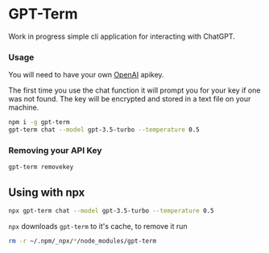 # GPT-Term

Work in progress simple cli application for interacting with ChatGPT.

### Usage

You will need to have your own [OpenAI](https://platform.openai.com) apikey.

The first time you use the chat function it will prompt you for your key if one was not found. The key
will be encrypted and stored in a text file on your machine.

```bash
npm i -g gpt-term
gpt-term chat --model gpt-3.5-turbo --temperature 0.5
```

### Removing your API Key

```bash
gpt-term removekey
```

## Using with npx

```bash
npx gpt-term chat --model gpt-3.5-turbo --temperature 0.5
```

`npx` downloads `gpt-term` to it's cache, to remove it run

```bash
rm -r ~/.npm/_npx/*/node_modules/gpt-term
```